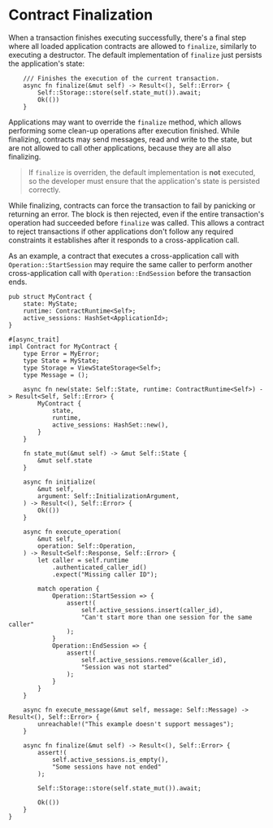 # Contract Finalization

When a transaction finishes executing successfully, there's a final step where
all loaded application contracts are allowed to `finalize`, similarly to
executing a destructor. The default implementation of `finalize` just persists
the application's state:

```rust,ignore
    /// Finishes the execution of the current transaction.
    async fn finalize(&mut self) -> Result<(), Self::Error> {
        Self::Storage::store(self.state_mut()).await;
        Ok(())
    }
```

Applications may want to override the `finalize` method, which allows performing
some clean-up operations after execution finished. While finalizing, contracts
may send messages, read and write to the state, but are not allowed to call
other applications, because they are all also finalizing.

> If `finalize` is overriden, the default implementation is **not** executed, so
> the developer must ensure that the application's state is persisted correctly.

While finalizing, contracts can force the transaction to fail by panicking or
returning an error. The block is then rejected, even if the entire transaction's
operation had succeeded before `finalize` was called. This allows a contract to
reject transactions if other applications don't follow any required constraints
it establishes after it responds to a cross-application call.

As an example, a contract that executes a cross-application call with
`Operation::StartSession` may require the same caller to perform another
cross-application call with `Operation::EndSession` before the transaction ends.

```rust,ignore
pub struct MyContract {
    state: MyState;
    runtime: ContractRuntime<Self>;
    active_sessions: HashSet<ApplicationId>;
}

#[async_trait]
impl Contract for MyContract {
    type Error = MyError;
    type State = MyState;
    type Storage = ViewStateStorage<Self>;
    type Message = ();

    async fn new(state: Self::State, runtime: ContractRuntime<Self>) -> Result<Self, Self::Error> {
        MyContract {
            state,
            runtime,
            active_sessions: HashSet::new(),
        }
    }

    fn state_mut(&mut self) -> &mut Self::State {
        &mut self.state
    }

    async fn initialize(
        &mut self,
        argument: Self::InitializationArgument,
    ) -> Result<(), Self::Error> {
        Ok(())
    }

    async fn execute_operation(
        &mut self,
        operation: Self::Operation,
    ) -> Result<Self::Response, Self::Error> {
        let caller = self.runtime
            .authenticated_caller_id()
            .expect("Missing caller ID");

        match operation {
            Operation::StartSession => {
                assert!(
                    self.active_sessions.insert(caller_id),
                    "Can't start more than one session for the same caller"
                );
            }
            Operation::EndSession => {
                assert!(
                    self.active_sessions.remove(&caller_id),
                    "Session was not started"
                );
            }
        }
    }

    async fn execute_message(&mut self, message: Self::Message) -> Result<(), Self::Error> {
        unreachable!("This example doesn't support messages");
    }

    async fn finalize(&mut self) -> Result<(), Self::Error> {
        assert!(
            self.active_sessions.is_empty(),
            "Some sessions have not ended"
        );

        Self::Storage::store(self.state_mut()).await;

        Ok(())
    }
}
```
